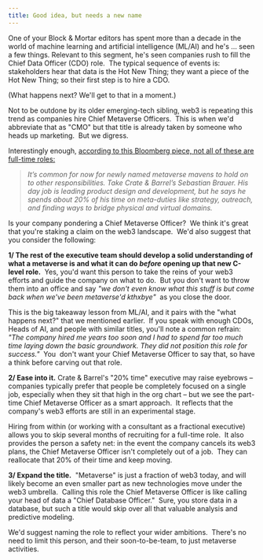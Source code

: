 ```yaml
---
title: Good idea, but needs a new name
---
```

One of your Block & Mortar editors has spent more than a decade in the world of machine learning and artificial intelligence (ML/AI) and he's … seen a few things. Relevant to this segment, he's seen companies rush to fill the Chief Data Officer (CDO) role.  The typical sequence of events is: stakeholders hear that data is the Hot New Thing; they want a piece of the Hot New Thing; so their first step is to hire a CDO. 

(What happens next? We'll get to that in a moment.)

Not to be outdone by its older emerging-tech sibling, web3 is repeating this trend as companies hire Chief Metaverse Officers.  This is when we'd abbreviate that as "CMO" but that title is already taken by someone who heads up marketing.  But we digress.

Interestingly enough, [according to this Bloomberg piece, not all of these are full-time roles:](https://www.bloomberg.com/news/articles/2022-09-22/what-is-a-chief-metaverse-officer-and-do-you-need-one)

> _It’s common for now for newly named metaverse mavens to hold on to other responsibilities. Take Crate & Barrel’s Sebastian Brauer. His day job is leading product design and development, but he says he spends about 20% of his time on meta-duties like strategy, outreach, and finding ways to bridge physical and virtual domains._

Is your company pondering a Chief Metaverse Officer?  We think it's great that you're staking a claim on the web3 landscape.  We'd also suggest that you consider the following:

**1/ The rest of the executive team should develop a solid understanding of what a metaverse is and what it can do _before_ opening up that new C-level role.**  Yes, you'd want this person to take the reins of your web3 efforts and guide the company on what to do.  But you don't want to throw them into an office and say _"we don't even know what this stuff is but come back when we've been metaverse'd kthxbye"_  as you close the door.

This is the big takeaway lesson from ML/AI, and it pairs with the "what happens next?" that we mentioned earlier.  If you speak with enough CDOs, Heads of AI, and people with similar titles, you'll note a common refrain: _"The company hired me years too soon and I had to spend far too much time laying down the basic groundwork. They did not position this role for success."_  You  don't want your Chief Metaverse Officer to say that, so have a think before carving out that role.

**2/ Ease into it.** Crate & Barrel's "20% time" executive may raise eyebrows – companies typically prefer that people be completely focused on a single job, especially when they sit that high in the org chart – but we see the part-time Chief Metaverse Officer as a smart approach.  It reflects that the company's web3 efforts are still in an experimental stage.

Hiring from within (or working with a consultant as a fractional executive) allows you to skip several months of recruiting for a full-time role.  It also provides the person a safety net: in the event the company cancels its web3 plans, the Chief Metaverse Officer isn't completely out of a job.  They can reallocate that 20% of their time and keep moving. 

**3/ Expand the title.**  "Metaverse" is just a fraction of web3 today, and will likely become an even smaller part as new technologies move under the web3 umbrella.  Calling this role the Chief Metaverse Officer is like calling your head of data a "Chief Database Officer."  Sure, you store data in a database, but such a title would skip over all that valuable analysis and predictive modeling.

We'd suggest naming the role to reflect your wider ambitions.  There's no need to limit this person, and their soon-to-be-team, to just metaverse activities.